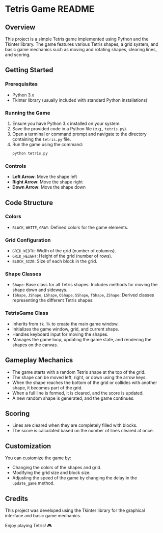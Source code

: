 # Tetris Game README

## Overview
This project is a simple Tetris game implemented using Python and the Tkinter library. The game features various Tetris shapes, a grid system, and basic game mechanics such as moving and rotating shapes, clearing lines, and scoring. 

## Getting Started
### Prerequisites
- Python 3.x
- Tkinter library (usually included with standard Python installations)

### Running the Game
1. Ensure you have Python 3.x installed on your system.
2. Save the provided code in a Python file (e.g., `tetris.py`).
3. Open a terminal or command prompt and navigate to the directory containing the `tetris.py` file.
4. Run the game using the command:
   ```bash
   python tetris.py
   ```

### Controls
- **Left Arrow**: Move the shape left
- **Right Arrow**: Move the shape right
- **Down Arrow**: Move the shape down

## Code Structure
### Colors
- `BLACK`, `WHITE`, `GRAY`: Defined colors for the game elements.

### Grid Configuration
- `GRID_WIDTH`: Width of the grid (number of columns).
- `GRID_HEIGHT`: Height of the grid (number of rows).
- `BLOCK_SIZE`: Size of each block in the grid.

### Shape Classes
- `Shape`: Base class for all Tetris shapes. Includes methods for moving the shape down and sideways.
- `IShape`, `JShape`, `LShape`, `OShape`, `SShape`, `TShape`, `ZShape`: Derived classes representing the different Tetris shapes.

### TetrisGame Class
- Inherits from `tk.Tk` to create the main game window.
- Initializes the game window, grid, and current shape.
- Handles keyboard input for moving the shapes.
- Manages the game loop, updating the game state, and rendering the shapes on the canvas.

## Gameplay Mechanics
- The game starts with a random Tetris shape at the top of the grid.
- The shape can be moved left, right, or down using the arrow keys.
- When the shape reaches the bottom of the grid or collides with another shape, it becomes part of the grid.
- When a full line is formed, it is cleared, and the score is updated.
- A new random shape is generated, and the game continues.

## Scoring
- Lines are cleared when they are completely filled with blocks.
- The score is calculated based on the number of lines cleared at once.

## Customization
You can customize the game by:
- Changing the colors of the shapes and grid.
- Modifying the grid size and block size.
- Adjusting the speed of the game by changing the delay in the `update_game` method.

## Credits
This project was developed using the Tkinter library for the graphical interface and basic game mechanics.

Enjoy playing Tetris! 🎮
